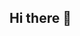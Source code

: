 ## Hi there 👋

<!--
**AndyB0o1/AndyB0o1** is a ✨ _special_ ✨ repository because its `README.md` (this file) appears on your GitHub profile.

Here are some ideas to get you started:

- 🔭 I’m currently working on becoming a full stack software developer
- 🌱 I’m currently learning software development at iO Academy in Bath

